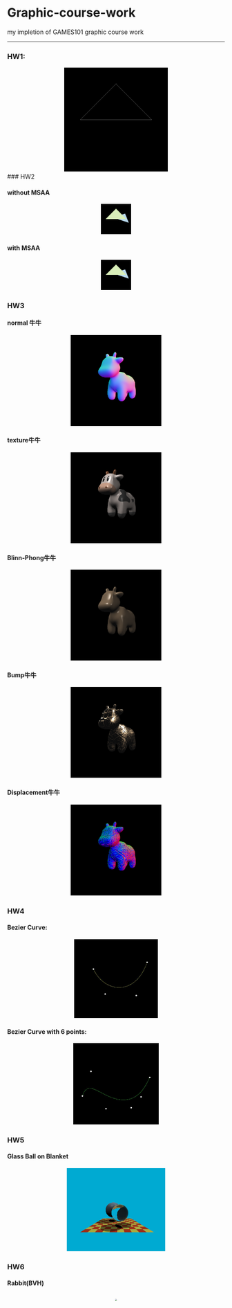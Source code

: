 # Graphic-course-work
my impletion of GAMES101 graphic course work

---
### HW1:

<center><img src="./Assign1/res.gif" style="zoom:80%;" /></center>
### HW2

#### without MSAA

<center><img src="./Assign2/image1.png" style="zoom:10%;" /></center>

#### with MSAA

<center><img src="./Assign2/image.png" style="zoom:10%;" /></center>

### HW3

#### normal 牛牛

<center><img src="./Assign3/normal.png" style="zoom:30%;" /></center>

#### texture牛牛

<center><img src="./Assign3/output1.png" style="zoom:30%;" /></center>

#### Blinn-Phong牛牛

<center><img src="./Assign3/output2.png" style="zoom:30%;" /></center>

#### Bump牛牛

<center><img src="./Assign3/output3.png" style="zoom:30%;" /></center>

#### Displacement牛牛

<center><img src="./Assign3/output4.png" style="zoom:30%;" /></center>

### HW4

#### Bezier Curve:

<center><img src="./Assign4/2.jpg" style="zoom:30%;" /></center>

#### Bezier Curve with 6 points:

<center><img src="./Assign4/1.jpg" style="zoom:30%;" /></center>

### HW5

#### Glass Ball on Blanket

<center><img src="./Assign5/5.png" style="zoom:30%;" /></center>

### HW6

#### Rabbit(BVH)

<center><img src="./Assign6/6.ppm" style="zoom:30%;" /></center>


